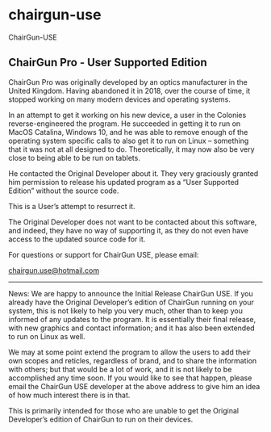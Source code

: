 # chairgun-use
 ChairGun-USE


ChairGun Pro - User Supported Edition
-------------------------------------

ChairGun Pro was originally developed by an optics manufacturer in the United Kingdom. Having abandoned it in 2018, over the course of time, it stopped working on many modern devices and operating systems.

In an attempt to get it working on his new device, a user in the Colonies reverse-engineered the program. He succeeded in getting it to run on MacOS Catalina, Windows 10, and he was able to remove enough of the operating system specific calls to also get it to run on Linux – something that it was not at all designed to do. Theoretically, it may now also be very close to being able to be run on tablets.

He contacted the Original Developer about it. They very graciously granted him permission to release his updated program as a “User Supported Edition” without the source code.

This is a User’s attempt to resurrect it.

The Original Developer does not want to be contacted about this software, and indeed, they have no way of supporting it, as they do not even have access to the updated source code for it.

For questions or support for ChairGun USE, please email:

chairgun.use@hotmail.com

---

News: We are happy to announce the Initial Release ChairGun USE. If you already have the Original Developer’s edition of ChairGun running on your system, this is not likely to help you very much, other than to keep you informed of any updates to the program. It is essentially their final release, with new graphics and contact information; and it has also been extended to run on Linux as well.

We may at some point extend the program to allow the users to add their own scopes and reticles, regardless of brand, and to share the information with others; but that would be a lot of work, and it is not likely to be accomplished any time soon. If you would like to see that happen, please email the ChairGun USE developer at the above address to give him an idea of how much interest there is in that.

This is primarily intended for those who are unable to get the Original Developer’s edition of ChairGun to run on their devices.

